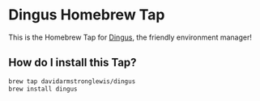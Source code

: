 # Dingus Homebrew Tap

This is the Homebrew Tap for [Dingus](), the friendly environment manager!

## How do I install this Tap?

```sh
brew tap davidarmstronglewis/dingus
brew install dingus
```

